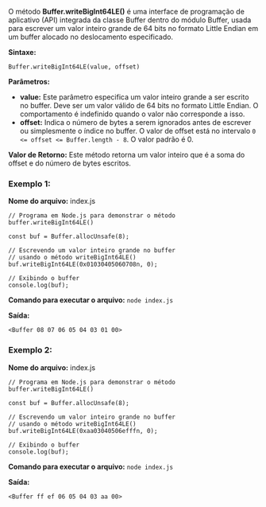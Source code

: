 O método **Buffer.writeBigInt64LE()** é uma interface de programação de aplicativo (API) integrada da classe Buffer dentro do módulo Buffer, usada para escrever um valor inteiro grande de 64 bits no formato Little Endian em um buffer alocado no deslocamento especificado.

**Sintaxe:**

```
Buffer.writeBigInt64LE(value, offset)
```

**Parâmetros:**

- **value:** Este parâmetro especifica um valor inteiro grande a ser escrito no buffer. Deve ser um valor válido de 64 bits no formato Little Endian. O comportamento é indefinido quando o valor não corresponde a isso.
- **offset:** Indica o número de bytes a serem ignorados antes de escrever ou simplesmente o índice no buffer. O valor de offset está no intervalo `0 <= offset <= Buffer.length - 8`. O valor padrão é 0.

**Valor de Retorno:** Este método retorna um valor inteiro que é a soma do offset e do número de bytes escritos.

### Exemplo 1:

**Nome do arquivo:** index.js

```
// Programa em Node.js para demonstrar o método buffer.writeBigInt64LE()

const buf = Buffer.allocUnsafe(8);

// Escrevendo um valor inteiro grande no buffer
// usando o método writeBigInt64LE()
buf.writeBigInt64LE(0x01030405060708n, 0);

// Exibindo o buffer
console.log(buf);
```

**Comando para executar o arquivo:** `node index.js`

**Saída:**

```
<Buffer 08 07 06 05 04 03 01 00>
```

### Exemplo 2:

**Nome do arquivo:** index.js

```
// Programa em Node.js para demonstrar o método buffer.writeBigInt64LE()

const buf = Buffer.allocUnsafe(8);

// Escrevendo um valor inteiro grande no buffer
// usando o método writeBigInt64LE()
buf.writeBigInt64LE(0xaa03040506efffn, 0);

// Exibindo o buffer
console.log(buf);
```

**Comando para executar o arquivo:** `node index.js`

**Saída:**

```
<Buffer ff ef 06 05 04 03 aa 00>
```







